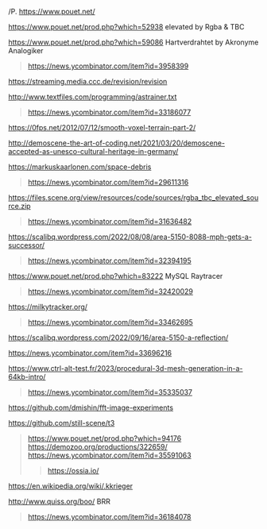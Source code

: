 /P.
https://www.pouet.net/

https://www.pouet.net/prod.php?which=52938 elevated by Rgba & TBC

https://www.pouet.net/prod.php?which=59086 Hartverdrahtet by Akronyme Analogiker
> https://news.ycombinator.com/item?id=3958399

https://streaming.media.ccc.de/revision/revision

http://www.textfiles.com/programming/astrainer.txt
> https://news.ycombinator.com/item?id=33186077

https://0fps.net/2012/07/12/smooth-voxel-terrain-part-2/

http://demoscene-the-art-of-coding.net/2021/03/20/demoscene-accepted-as-unesco-cultural-heritage-in-germany/

https://markuskaarlonen.com/space-debris
> https://news.ycombinator.com/item?id=29611316

https://files.scene.org/view/resources/code/sources/rgba_tbc_elevated_source.zip
> https://news.ycombinator.com/item?id=31636482

https://scalibq.wordpress.com/2022/08/08/area-5150-8088-mph-gets-a-successor/
> https://news.ycombinator.com/item?id=32394195

https://www.pouet.net/prod.php?which=83222 MySQL Raytracer
> https://news.ycombinator.com/item?id=32420029

https://milkytracker.org/
> https://news.ycombinator.com/item?id=33462695

https://scalibq.wordpress.com/2022/09/16/area-5150-a-reflection/

https://news.ycombinator.com/item?id=33696216

https://www.ctrl-alt-test.fr/2023/procedural-3d-mesh-generation-in-a-64kb-intro/
> https://news.ycombinator.com/item?id=35335037

https://github.com/dmishin/fft-image-experiments

https://github.com/still-scene/t3
> https://www.pouet.net/prod.php?which=94176
> https://demozoo.org/productions/322659/
> https://news.ycombinator.com/item?id=35591063
> > https://ossia.io/

https://en.wikipedia.org/wiki/.kkrieger

http://www.quiss.org/boo/ BRR
> https://news.ycombinator.com/item?id=36184078